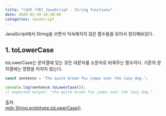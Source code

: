 ```yaml
---
title: "[공부 기록] JavaScript - String functions"
date: 2020-03-29 20:30:00
categories: JavaScript
---
```

JavaScript에서 String을 쓰면서 익숙해지지 않은 함수들을 모아서 정리해보았다.

## 1. toLowerCase
toLowerCase는 문자열에 있는 모든 대문자를 소문자로 바꿔주는 함수이다. 기존의 문자열에는 영향을 미치지 않는다.

```js
const sentence = 'The quick brown fox jumps over the lazy dog.';

console.log(sentence.toLowerCase());
// expected output: "the quick brown fox jumps over the lazy dog."
```

출처  
[mdn String.prototype.toLowerCase()]  

[mdn String.prototype.toLowerCase()]: https://developer.mozilla.org/en-US/docs/Web/JavaScript/Reference/Global_Objects/String/toLowerCase
